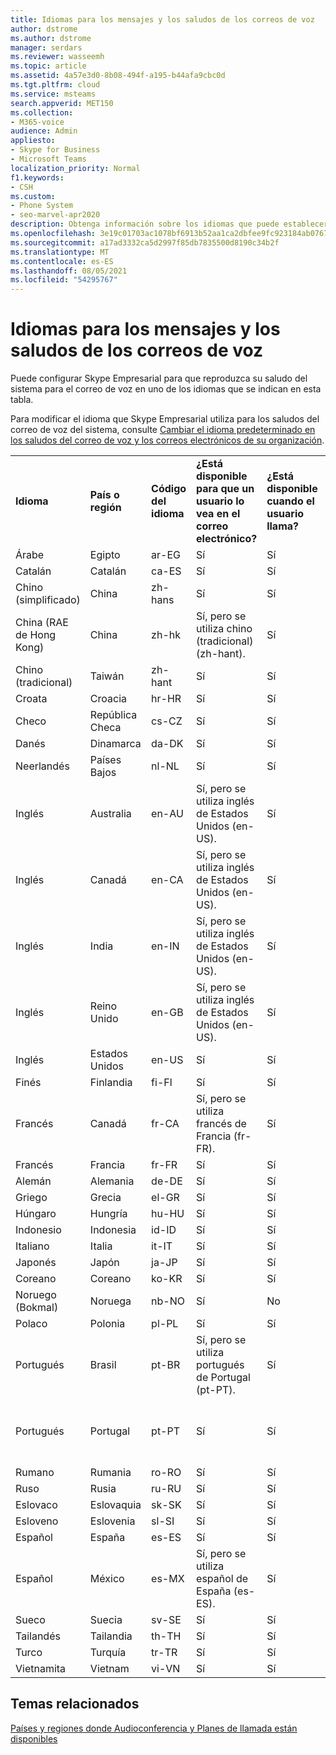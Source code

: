```yaml
---
title: Idiomas para los mensajes y los saludos de los correos de voz
author: dstrome
ms.author: dstrome
manager: serdars
ms.reviewer: wasseemh
ms.topic: article
ms.assetid: 4a57e3d0-8b08-494f-a195-b44afa9cbc0d
ms.tgt.pltfrm: cloud
ms.service: msteams
search.appverid: MET150
ms.collection:
- M365-voice
audience: Admin
appliesto:
- Skype for Business
- Microsoft Teams
localization_priority: Normal
f1.keywords:
- CSH
ms.custom:
- Phone System
- seo-marvel-apr2020
description: Obtenga información sobre los idiomas que puede establecer en Skype Empresarial para los mensajes predeterminados del sistema y los saludos de correo de voz.
ms.openlocfilehash: 3e19c01703ac1078bf6913b52aa1ca2dbfee9fc923184ab076791e234278ff0e
ms.sourcegitcommit: a17ad3332ca5d2997f85db7835500d8190c34b2f
ms.translationtype: MT
ms.contentlocale: es-ES
ms.lasthandoff: 08/05/2021
ms.locfileid: "54295767"
---
```

# <a name="languages-for-voicemail-greetings-and-messages"></a>Idiomas para los mensajes y los saludos de los correos de voz

Puede configurar Skype Empresarial para que reproduzca su saludo del sistema para el correo de voz en uno de los idiomas que se indican en esta tabla.

Para modificar el idioma que Skype Empresarial utiliza para los saludos del correo de voz del sistema, consulte [Cambiar el idioma predeterminado en los saludos del correo de voz y los correos electrónicos de su organización](/microsoftteams/change-the-default-language-for-greetings-and-emails?toc=/skypeforbusiness/toc.json&bc=/skypeforbusiness/breadcrumb/toc.json).

|||||||
|:-----|:-----|:-----|:-----|:-----|:-----|
|**Idioma** <br/> |**País o región** <br/> |**Código del idioma** <br/> |**¿Está disponible para que un usuario lo vea en el correo electrónico?** <br/> |**¿Está disponible cuando el usuario llama?** <br/> |**¿La transcripción está disponible?** <br/> |
|Árabe <br/> |Egipto  <br/> |ar-EG  <br/> |Sí  <br/> |Sí  <br/> |No  <br/> |
|Catalán  <br/> |Catalán  <br/> |ca-ES  <br/> |Sí  <br/> |Sí  <br/> |No  <br/> |
|Chino (simplificado)  <br/> |China  <br/> |zh-hans  <br/> |Sí  <br/> |Sí  <br/> |Sí  <br/> |
|China (RAE de Hong Kong)  <br/> |China  <br/> |zh-hk  <br/> |Sí, pero se utiliza chino (tradicional) (zh-hant).  <br/> | Sí <br/> |Sí, pero se utiliza chino (tradicional) (zh-hant).  <br/> |
|Chino (tradicional)  <br/> |Taiwán  <br/> |zh-hant  <br/> |Sí  <br/> |Sí  <br/> |No  <br/> |
|Croata<br/> |Croacia  <br/> |hr-HR  <br/> |Sí  <br/> |Sí  <br/> |No  <br/> |
|Checo <br/> |República Checa  <br/> |cs-CZ  <br/> |Sí  <br/> |Sí  <br/> |No  <br/> |
|Danés  <br/> |Dinamarca  <br/> |da-DK  <br/> |Sí  <br/> |Sí  <br/> |No  <br/> |
|Neerlandés  <br/> |Países Bajos  <br/> |nl-NL  <br/> |Sí  <br/> |Sí  <br/> |No  <br/> |
|Inglés  <br/> |Australia  <br/> |en-AU  <br/> |Sí, pero se utiliza inglés de Estados Unidos (en-US).  <br/> |Sí  <br/> |Sí, pero se utiliza inglés de Estados Unidos (en-US).  <br/> |
|Inglés  <br/> |Canadá  <br/> |en-CA  <br/> |Sí, pero se utiliza inglés de Estados Unidos (en-US).  <br/> |Sí  <br/> |Sí, pero se utiliza inglés de Estados Unidos (en-US).  <br/> |
|Inglés  <br/> |India  <br/> |en-IN  <br/> |Sí, pero se utiliza inglés de Estados Unidos (en-US).  <br/> |Sí  <br/> |Sí, pero se utiliza inglés de Estados Unidos (en-US).  <br/> |
|Inglés  <br/> |Reino Unido  <br/> |en-GB  <br/> |Sí, pero se utiliza inglés de Estados Unidos (en-US).  <br/> |Sí  <br/> |Sí, pero se utiliza inglés de Estados Unidos (en-US).  <br/> |
|Inglés  <br/> |Estados Unidos  <br/> |en-US  <br/> |Sí  <br/> |Sí  <br/> |Sí  <br/> |
|Finés  <br/> |Finlandia  <br/> |fi-Fl  <br/> |Sí  <br/> |Sí  <br/> |No  <br/> |
|Francés  <br/> |Canadá  <br/> |fr-CA  <br/> |Sí, pero se utiliza francés de Francia (fr-FR).  <br/> |Sí  <br/> |Sí, pero se utiliza francés de Francia (fr-FR).  <br/> |
|Francés  <br/> |Francia  <br/> |fr-FR  <br/> |Sí  <br/> |Sí  <br/> |Sí  <br/> |
|Alemán  <br/> |Alemania  <br/> |de-DE  <br/> |Sí  <br/> |Sí  <br/> |Sí  <br/> |
|Griego <br/> |Grecia  <br/> |el-GR  <br/> |Sí  <br/> |Sí  <br/> |No  <br/> |
|Húngaro <br/> |Hungría  <br/> |hu-HU  <br/> |Sí  <br/> |Sí  <br/> |No  <br/> |
|Indonesio <br/> |Indonesia  <br/> |id-ID  <br/> |Sí  <br/> |Sí  <br/> |No  <br/> |
|Italiano  <br/> |Italia  <br/> |it-IT  <br/> |Sí  <br/> |Sí  <br/> |Sí  <br/> |
|Japonés  <br/> |Japón  <br/> |ja-JP  <br/> |Sí  <br/> |Sí  <br/> |Sí  <br/> |
|Coreano  <br/> |Coreano  <br/> |ko-KR  <br/> |Sí  <br/> |Sí  <br/> |No  <br/> |
|Noruego (Bokmal)  <br/> |Noruega  <br/> |nb-NO  <br/> |Sí  <br/> |No  <br/> |No  <br/> |
|Polaco  <br/> |Polonia  <br/> |pl-PL  <br/> |Sí  <br/> | Sí <br/> |No  <br/> |
|Portugués  <br/> |Brasil  <br/> |pt-BR  <br/> |Sí, pero se utiliza portugués de Portugal (pt-PT).  <br/> |Sí  <br/> |Sí  <br/> |
|Portugués  <br/> |Portugal  <br/> |pt-PT  <br/> |Sí  <br/> |Sí  <br/> |Sí, pero se utiliza portugués de Brasil (pt-BR).  <br/> |
|Rumano<br/> |Rumania  <br/> |ro-RO  <br/> |Sí  <br/> |Sí  <br/> |No  <br/> |
|Ruso  <br/> |Rusia  <br/> |ru-RU  <br/> |Sí  <br/> |Sí  <br/> |No  <br/> |
|Eslovaco <br/> |Eslovaquia  <br/> |sk-SK  <br/> |Sí  <br/> |Sí  <br/> |No  <br/> |
|Esloveno <br/> |Eslovenia  <br/> |sl-SI  <br/> |Sí  <br/> |Sí  <br/> |No  <br/> |
|Español  <br/> |España  <br/> |es-ES  <br/> |Sí  <br/> |Sí  <br/> |Sí  <br/> |
|Español  <br/> |México  <br/> |es-MX  <br/> |Sí, pero se utiliza español de España (es-ES).  <br/> |Sí  <br/> |Sí, pero se utiliza español de España (es-ES).  <br/> |
|Sueco  <br/> |Suecia  <br/> |sv-SE  <br/> |Sí  <br/> |Sí  <br/> |No  <br/> |
|Tailandés <br/> |Tailandia  <br/> |th-TH  <br/> |Sí  <br/> |Sí  <br/> |No  <br/> |
|Turco  <br/> |Turquía  <br/> |tr-TR  <br/> |Sí  <br/> |Sí  <br/> |No  <br/> |
|Vietnamita <br/> |Vietnam  <br/> |vi-VN  <br/> |Sí  <br/> |Sí  <br/> |No  <br/> |

## <a name="related-topics"></a>Temas relacionados

[Países y regiones donde Audioconferencia y Planes de llamada están disponibles](/microsoftteams/country-and-region-availability-for-audio-conferencing-and-calling-plans/country-and-region-availability-for-audio-conferencing-and-calling-plans?toc=/skypeforbusiness/toc.json&bc=/skypeforbusiness/breadcrumb/toc.json)
